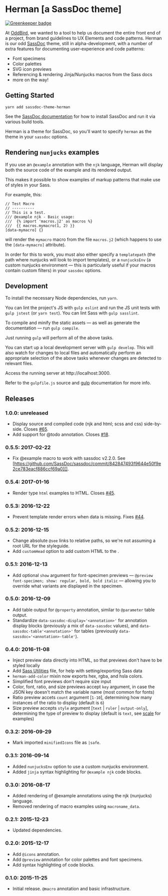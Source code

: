 Herman [a SassDoc theme]
========================

[![Greenkeeper badge](https://badges.greenkeeper.io/oddbird/sassdoc-theme-herman.svg)](https://greenkeeper.io/)

At [OddBird][oddbird],
we wanted to a tool to help us
document the entire front end of a project,
from brand guidelines to UX Elements and code patterns.
Herman is our odd [SassDoc][SassDoc] theme,
still in alpha-development,
with a number of extra features for documenting
user-experience and code patterns:

- Font specimens
- Color palettes
- SVG icon previews
- Referencing & rendering Jinja/Nunjucks macros from the Sass docs
- more on the way!

[oddbird]: http://oddbird.net/
[SassDoc]: http://sassdoc.com/


Getting Started
---------------

```
yarn add sassdoc-theme-herman
```

See the [SassDoc documentation](http://sassdoc.com/getting-started/)
for how to install SassDoc and run it via various build tools.

Herman is a theme for SassDoc,
so you'll want to specify `herman`
as the theme in your `sassdoc` options.


Rendering `nunjucks` examples
-----------------------------

If you use an `@example` annotation with the `njk` language,
Herman will display both the source code of the example
and its rendered output.

This makes it possible to show examples of markup patterns
that make use of styles in your Sass.

For example, this:

	// Test Macro
	// ----------
	// This is a test.
	/// @example njk - Basic usage:
	///  {% import 'macros.j2' as macros %}
	///  {{ macros.mymacro(1, 2) }}
	[data-mymacro] {}

will render the `mymacro` macro from the file `macros.j2`
(which happens to use the `[data-mymacro]` attribute).

In order for this to work,
you must also either specify a `templatepath`
(the path where nunjucks will look to import templates),
or a `nunjucksEnv` (a custom nunjucks environment —
this is particularly useful if your macros contain custom filters)
in your `sassdoc` options.


Development
-----------

To install the necessary Node dependencies, run ``yarn``.

You can lint the project's JS with ``gulp eslint``
and run the JS unit tests with ``gulp jstest``
(or ``yarn test``).
You can lint Sass with
``gulp sasslint``.

To compile and minify the static assets —
as well as generate the documentation —
run ``gulp compile``.

Just running ``gulp`` will perform all of the above tasks.

You can start up a local development server with ``gulp develop``.
This will also watch for changes to local files
and automatically perform an appropriate selection of the above tasks
whenever changes are detected to relevant files.

Access the running server at http://localhost:3000.

Refer to the ``gulpfile.js`` source
and [gulp](http://gulpjs.com/) documentation
for more info.


Releases
--------

### 1.0.0: unreleased

- Display source and compiled code (njk and html; scss and css) side-by-side.
  Closes [#65](https://github.com/oddbird/sassdoc-theme-herman/issues/65).
- Add support for @todo annotation. Closes
  [#18](https://github.com/oddbird/sassdoc-theme-herman/issues/18).

### 0.5.5: 2017-02-22

- Fix @example macro to work with sassdoc v2.2.0. See
  [https://github.com/SassDoc/sassdoc/commit/842847493f9644e50f9e2ce783eacf886ccf69a0][].

### 0.5.4: 2017-01-16

- Render type `html` examples to HTML. Closes
  [#45](https://github.com/oddbird/sassdoc-theme-herman/issues/45).


### 0.5.3: 2016-12-22

- Prevent template render errors when data is missing. Fixes
  [#44](https://github.com/oddbird/sassdoc-theme-herman/issues/44).


### 0.5.2: 2016-12-15

- Change absolute `@see` links to relative paths,
  so we're not assuming a root URL for the styleguide.
- Add `customHead` option to add custom HTML to the <head>.


### 0.5.1: 2016-12-13

- Add optional `show` argument for font-specimen previews —
  `@preview font-specimen; show: regular, bold, bold italic` —
  allowing you to override what variants are displayed
  in the specimen.


### 0.5.0: 2016-12-09

- Add table output for `@property` annotation,
  similar to `@parameter` table output.
- Standardize `data-sassdoc-display='<annotation>'`
  for annotation display blocks
  (previously a mix of `data-sassdoc` values),
  and `data-sassdoc-table'<annotation>'` for tables
  (previously `data-sassdoc='<annotation>-table'`).


### 0.4.0: 2016-11-08

- Inject preview data directly into HTML,
  so that previews don't have to be styled locally
- Add [Sass Utilities](sass-utilities.html) file,
  for help with setting/exporting Sass data
- `herman-add-color` mixin now exports hex, rgba, and hsla colors.
- Simplified font previews don't require size input
- Color, font, ratio, and size previews accept `key` argument,
  in case the JSON key doesn't match the variable name
  (most common for fonts)
- Ratio preview accets `count` argument [`1-10`],
  determining how many instances of the ratio to display
  (default is `6`)
- Size preview accepts `style` argument [`text` | `ruler` | `output-only`],
  determining the type of preview to display
  (default is `text`, see [scale](scale.html) for examples)

### 0.3.2: 2016-09-29

- Mark imported `minifiedIcons` file as `|safe`.

### 0.3.1: 2016-09-14

- Added `nunjucksEnv` option to use a custom nunjucks environment.
- Added `jinja` syntax highlighting for `@example njk` code blocks.

### 0.3.0: 2016-08-17

- Added rendering of @example annotations using the njk (nunjucks) language.
- Removed rendering of macro examples using `macroname_data`.

### 0.2.1: 2015-12-23

- Updated dependencies.

### 0.2.0: 2015-12-17

- Add `@icons` annotation.
- Add `@preview` annotation for color palettes and font specimens.
- Add syntax highlighting of code blocks.

### 0.1.0: 2015-11-25

- Initial release. `@macro` annotation and basic infrastructure.
